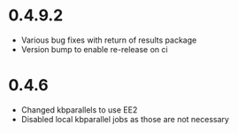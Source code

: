 # 0.4.9.2
* Various bug fixes with return of results package
* Version bump to enable re-release on ci

# 0.4.6
* Changed kbparallels to use EE2
* Disabled local kbparallel jobs as those are not necessary
